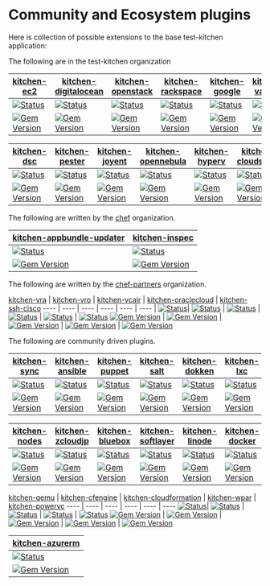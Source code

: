 # Community and Ecosystem plugins

Here is collection of possible extensions to the base test-kitchen application:

The following are in the test-kitchen organization

[kitchen-ec2][ec2] | [kitchen-digitalocean][do] | [kitchen-openstack][open] | [kitchen-rackspace][rs] | [kitchen-google][google] | [kitchen-vagrant][vagrant]
---- | ---- | ---- | ---- | ---- | ----
[![Status](https://travis-ci.org/test-kitchen/kitchen-ec2.svg?branch=master)](https://travis-ci.org/test-kitchen/kitchen-ec2)| [![Status](https://travis-ci.org/test-kitchen/kitchen-digitalocean.svg?branch=master)](https://travis-ci.org/test-kitchen/kitchen-digitalocean) | [![Status](https://travis-ci.org/test-kitchen/kitchen-openstack.svg?branch=master)](https://travis-ci.org/test-kitchen/kitchen-openstack) | [![Status](https://travis-ci.org/test-kitchen/kitchen-rackspace.svg?branch=master)](https://travis-ci.org/test-kitchen/kitchen-rackspace) |  [![Status](https://travis-ci.org/test-kitchen/kitchen-google.svg?branch=master)](https://travis-ci.org/test-kitchen/kitchen-google) | [![Status](https://travis-ci.org/test-kitchen/kitchen-vagrant.svg?branch=master)](https://travis-ci.org/test-kitchen/kitchen-vagrant)
[![Gem Version](https://badge.fury.io/rb/kitchen-ec2.svg)](http://badge.fury.io/rb/kitchen-ec2) | [![Gem Version](https://badge.fury.io/rb/kitchen-digitalocean.svg)](http://badge.fury.io/rb/kitchen-digitalocean) | [![Gem Version](https://badge.fury.io/rb/kitchen-openstack.svg)](http://badge.fury.io/rb/kitchen-openstack) | [![Gem Version](https://badge.fury.io/rb/kitchen-rackspace.svg)](http://badge.fury.io/rb/kitchen-rackspace) | [![Gem Version](https://badge.fury.io/rb/kitchen-google.svg)](http://badge.fury.io/rb/kitchen-google) | [![Gem Version](https://badge.fury.io/rb/kitchen-vagrant.svg)](http://badge.fury.io/rb/kitchen-vagrant)

[kitchen-dsc][dsc] | [kitchen-pester][pester] | [kitchen-joyent][joyent] | [kitchen-opennebula][opennebula] | [kitchen-hyperv][hyperv] | [kitchen-cloudstack][cloudstack]
---- | ---- | ---- | ---- | ---- | ---- |
[![Status](https://travis-ci.org/test-kitchen/kitchen-dsc.svg?branch=master)](https://travis-ci.org/test-kitchen/kitchen-dsc)| [![Status](https://travis-ci.org/test-kitchen/kitchen-pester.svg?branch=master)](https://travis-ci.org/test-kitchen/kitchen-pester) | [![Status](https://travis-ci.org/test-kitchen/kitchen-joyent.svg?branch=master)](https://travis-ci.org/test-kitchen/kitchen-joyent) | [![Status](https://travis-ci.org/test-kitchen/kitchen-opennebula.svg?branch=master)](https://travis-ci.org/test-kitchen/kitchen-opennebula) |  [![Status](https://travis-ci.org/test-kitchen/kitchen-hyperv.svg?branch=master)](https://travis-ci.org/test-kitchen/kitchen-hyperv) | [![Status](https://travis-ci.org/test-kitchen/kitchen-cloudstack.svg?branch=master)](https://travis-ci.org/test-kitchen/kitchen-cloudstack)
[![Gem Version](https://badge.fury.io/rb/kitchen-dsc.svg)](http://badge.fury.io/rb/kitchen-dsc) | [![Gem Version](https://badge.fury.io/rb/kitchen-pester.svg)](http://badge.fury.io/rb/kitchen-pester) | [![Gem Version](https://badge.fury.io/rb/kitchen-joyent.svg)](http://badge.fury.io/rb/kitchen-joyent) | [![Gem Version](https://badge.fury.io/rb/kitchen-opennebula.svg)](http://badge.fury.io/rb/kitchen-opennebula) | [![Gem Version](https://badge.fury.io/rb/kitchen-hyperv.svg)](http://badge.fury.io/rb/kitchen-hyperv) | [![Gem Version](https://badge.fury.io/rb/kitchen-cloudstack.svg)](http://badge.fury.io/rb/kitchen-cloudstack)

The following are written by the [chef][chef] organization.

[kitchen-appbundle-updater][appbundle-updater] | [kitchen-inspec][inspec] |
---- | ---- |
[![Status](https://travis-ci.org/chef/kitchen-appbundle-updater.svg?branch=master)](https://travis-ci.org/chef/kitchen-appbundle-updater)| [![Status](https://travis-ci.org/chef/kitchen-inspec.svg?branch=master)](https://travis-ci.org/chef/kitchen-inspec) |
[![Gem Version](https://badge.fury.io/rb/kitchen-appbundle-updater.svg)](http://badge.fury.io/rb/kitchen-appbundle-updater) | [![Gem Version](https://badge.fury.io/rb/kitchen-inspec.svg)](http://badge.fury.io/rb/kitchen-inspec) |

The following are written by the [chef-partners][chefpartners] organization.

[kitchen-vra][vra] | [kitchen-vro][vro] | [kitchen-vcair][vcair] | [kitchen-oraclecloud][oracle] | [kitchen-ssh-cisco][sadpanda]
---- | ---- | ---- | ---- | ---- | ---- |
[![Status](https://travis-ci.org/chef-partners/kitchen-vra.svg?branch=master)](https://travis-ci.org/chef-partners/kitchen-vra)| [![Status](https://travis-ci.org/chef-partners/kitchen-vro.svg?branch=master)](https://travis-ci.org/chef-partners/kitchen-vro) | [![Status](https://travis-ci.org/chef-partners/kitchen-vcair.svg?branch=master)](https://travis-ci.org/chef-partners/kitchen-vcair) | [![Status](https://travis-ci.org/chef-partners/kitchen-oraclecloud.svg?branch=master)](https://travis-ci.org/chef-partners/kitchen-oraclecloud) |  [![Status](https://travis-ci.org/chef-partners/kitchen-ssh-cisco.svg?branch=master)](https://travis-ci.org/chef-partners/kitchen-ssh-cisco) | [![Status](https://travis-ci.org/test-kitchen/kitchen-cloudstack.svg?branch=master)](https://travis-ci.org/test-kitchen/kitchen-cloudstack)
[![Gem Version](https://badge.fury.io/rb/kitchen-vra.svg)](http://badge.fury.io/rb/kitchen-vra) | [![Gem Version](https://badge.fury.io/rb/kitchen-vro.svg)](http://badge.fury.io/rb/kitchen-vro) | [![Gem Version](https://badge.fury.io/rb/kitchen-vcair.svg)](http://badge.fury.io/rb/kitchen-vcair) | [![Gem Version](https://badge.fury.io/rb/kitchen-oraclecloud.svg)](http://badge.fury.io/rb/kitchen-oraclecloud) | [![Gem Version](https://badge.fury.io/rb/kitchen-ssh-cisco.svg)](http://badge.fury.io/rb/kitchen-ssh-cisco)

The following are community driven plugins.

[kitchen-sync][sync] | [kitchen-ansible][ansible] | [kitchen-puppet][puppet] | [kitchen-salt][salt] | [kitchen-dokken][dokken] | [kitchen-lxc][lxc]
---- | ---- | ---- | ---- | ---- | ----
[![Status](https://travis-ci.org/coderanger/kitchen-sync.svg?branch=master)](https://travis-ci.org/coderanger/kitchen-sync)| [![Status](https://travis-ci.org/neillturner/kitchen-ansible.svg?branch=master)](https://travis-ci.org/neillturner/kitchen-ansible) | [![Status](https://travis-ci.org/neillturner/kitchen-puppet.svg?branch=master)](https://travis-ci.org/neillturner/kitchen-puppet) | [![Status](https://travis-ci.org/kitchen-salt/kitchen-salt.svg?branch=master)](https://travis-ci.org/kitchen-salt/kitchen-salt) |  [![Status](https://travis-ci.org/someara/kitchen-dokken.svg?branch=master)](https://travis-ci.org/someara/kitchen-dokken) | [![Status](https://travis-ci.org/chrisroberts/kitchen-lxc.svg?branch=master)](https://travis-ci.org/chrisroberts/kitchen-lxc)
[![Gem Version](https://badge.fury.io/rb/kitchen-sync.svg)](http://badge.fury.io/rb/kitchen-sync) | [![Gem Version](https://badge.fury.io/rb/kitchen-ansible.svg)](http://badge.fury.io/rb/kitchen-ansible) | [![Gem Version](https://badge.fury.io/rb/kitchen-puppet.svg)](http://badge.fury.io/rb/kitchen-puppet) | [![Gem Version](https://badge.fury.io/rb/kitchen-salt.svg)](http://badge.fury.io/rb/kitchen-salt) | [![Gem Version](https://badge.fury.io/rb/kitchen-dokken.svg)](http://badge.fury.io/rb/kitchen-dokken) | [![Gem Version](https://badge.fury.io/rb/kitchen-lxc.svg)](http://badge.fury.io/rb/kitchen-lxc)

[kitchen-nodes][nodes] | [kitchen-zcloudjp][zcloudjp] | [kitchen-bluebox][bluebox] | [kitchen-softlayer][softlayer] | [kitchen-linode][linode] | [kitchen-docker][docker]
---- | ---- | ---- | ---- | ---- | ----
[![Status](https://travis-ci.org/mwrock/kitchen-nodes.svg?branch=master)](https://travis-ci.org/mwwrock/kitchen-nodes) | [![Status](https://travis-ci.org/higanworks/kitchen-zcloudjp.svg?branch=master)](https://travis-ci.org/higanworks/kitchen-zcloudjp) | [![Status](https://travis-ci.org/blueboxgroup/kitchen-bluebox.svg?branch=master)](https://travis-ci.org/blueboxgroup/kitchen-bluebox) |  [![Status](https://travis-ci.org/neillturner/kitchen-softlayer.svg?branch=master)](https://travis-ci.org/neillturner/kitchen-softlayer) | [![Status](https://travis-ci.org/ssplatt/kitchen-linode.svg?branch=master)](https://travis-ci.org/ssplatt/kitchen-linode) | [![Status](https://travis-ci.org/ssplatt/kitchen-docker.svg?branch=master)](https://travis-ci.org/portertech/kitchen-docker)
[![Gem Version](https://badge.fury.io/rb/kitchen-nodes.svg)](http://badge.fury.io/rb/kitchen-nodes) | [![Gem Version](https://badge.fury.io/rb/kitchen-zcloudjp.svg)](http://badge.fury.io/rb/kitchen-zcloudjp) | [![Gem Version](https://badge.fury.io/rb/kitchen-bluebox.svg)](http://badge.fury.io/rb/kitchen-bluebox) | [![Gem Version](https://badge.fury.io/rb/kitchen-softlayer.svg)](http://badge.fury.io/rb/kitchen-softlayer) | [![Gem Version](https://badge.fury.io/rb/kitchen-linode.svg)](http://badge.fury.io/rb/kitchen-linode)  | [![Gem Version](https://badge.fury.io/rb/kitchen-docker.svg)](http://badge.fury.io/rb/kitchen-docker)

[kitchen-qemu][qemu] | [kitchen-cfengine][cfengine] | [kitchen-cloudformation][cloudformation] | [kitchen-wpar][wpar] | [kitchen-powervc][powervc]
---- | ---- | ---- | ---- | ---- | ----
[![Status](https://travis-ci.org/esmil/kitchen-qemu.svg?branch=master)](https://travis-ci.org/esmil/kitchen-qemu)| [![Status](https://travis-ci.org/nmische/kitchen-cfengine.svg?branch=master)](https://travis-ci.org/nmische/kitchen-cfengine) | [![Status](https://travis-ci.org/neillturner/kitchen-cloudformation.svg?branch=master)](https://travis-ci.org/neillturner/kitchen-cloudformation) | [![Status](https://travis-ci.org/adejoux/kitchen-wpar.svg?branch=master)](https://travis-ci.org/adejoux/kitchen-wpar) |  [![Status](https://travis-ci.org/chmod666org/kitchen-powervc.svg?branch=master)](https://travis-ci.org/chmod666org/kitchen-powervc)
[![Gem Version](https://badge.fury.io/rb/kitchen-qemu.svg)](http://badge.fury.io/rb/kitchen-qemu) | [![Gem Version](https://badge.fury.io/rb/kitchen-cfengine.svg)](http://badge.fury.io/rb/kitchen-cfengine) | [![Gem Version](https://badge.fury.io/rb/kitchen-cloudformation.svg)](http://badge.fury.io/rb/kitchen-cloudformation) | [![Gem Version](https://badge.fury.io/rb/kitchen-wpar.svg)](http://badge.fury.io/rb/kitchen-wpar) | [![Gem Version](https://badge.fury.io/rb/kitchen-powervc.svg)](http://badge.fury.io/rb/kitchen-powervc)

[kitchen-azurerm][azurerm] |
---- |
[![Status](https://travis-ci.org/pendrica/kitchen-azurerm.svg?branch=master)](https://travis-ci.org/pendrica/kitchen-azurerm) |
[![Gem Version](https://badge.fury.io/rb/kitchen-azurerm.svg)](http://badge.fury.io/rb/kitchen-azurerm) |


[chefpartners]: https://github.com/chef-partners/
[ec2]: https://github.com/test-kitchen/kitchen-ec2
[do]: https://github.com/test-kitchen/kitchen-digitalocean
[open]: https://github.com/test-kitchen/kitchen-openstack
[rs]: https://github.com/test-kitchen/kitchen-rackspace
[google]: https://github.com/test-kitchen/kitchen-google
[vagrant]: https://github.com/test-kitchen/kitchen-vagrant
[dsc]: https://github.com/test-kitchen/kitchen-dsc
[pester]: https://github.com/test-kitchen/kitchen-pester
[joyent]: https://github.com/test-kitchen/kitchen-joyent
[opennebula]: https://github.com/test-kitchen/kitchen-opennebula
[hyperv]: https://github.com/test-kitchen/kitchen-hyperv
[cloudstack]: https://github.com/test-kitchen/kitchen-cloudstack
[vra]: https://github.com/chef-partners/kitchen-vra
[vro]: https://github.com/chef-partners/kitchen-vro
[vcair]: https://github.com/chef-partners/kitchen-vcair
[oracle]: https://github.com/chef-partners/kitchen-oraclecloud
[sadpanda]:  https://github.com/chef-partners/kitchen-ssh-cisco
[sync]:  https://github.com/coderanger/kitchen-sync
[ansible]: https://github.com/neillturner/kitchen-ansible
[puppet]: https://github.com/neillturner/kitchen-puppet
[salt]: https://github.com/kitchen-salt/kitchen-salt
[dokken]: https://github.com/someara/kitchen-dokken
[lxc]: https://github.com/chrisroberts/kitchen-lxc
[nodes]: https://github.com/mwrock/kitchen-nodes
[zcloudjp]: https://github.com/higanworks/kitchen-zcloudjp
[bluebox]: https://github.com/blueboxgroup/kitchen-bluebox
[softlayer]: https://github.com/neillturner/kitchen-softlayer
[linode]:  https://github.com/ssplatt/kitchen-linode
[qemu]:  https://github.com/esmil/kitchen-qemu
[cfengine]: https://github.com/nmische/kitchen-cfengine
[cloudformation]: https://github.com/neillturner/kitchen-cloudformation
[wpar]:  https://github.com/adejoux/kitchen-wpar
[powervc]:  https://github.com/chmod666org/kitchen-powervc
[appbundle-updater]: https://github.com/chef/kitchen-appbundle-updater
[inspec]: https://github.com/chef/kitchen-inspec
[chef]: https://chef.io
[azurerm]: http://github.com/pendrica/kitchen-azurerm
[docker]: https://github.com/portertech/kitchen-docker
